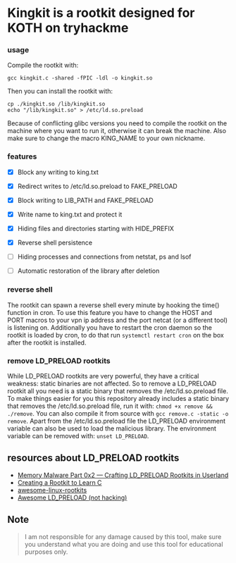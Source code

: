 # Kingkit is a rootkit designed for KOTH on tryhackme

### usage

Compile the rootkit with:
```
gcc kingkit.c -shared -fPIC -ldl -o kingkit.so
```
Then you can install the rootkit with:
```
cp ./kingkit.so /lib/kingkit.so
echo "/lib/kingkit.so" > /etc/ld.so.preload
```
Because of conflicting glibc versions you need to compile the rootkit on the machine where you want to run it, otherwise it can break the machine. Also make sure to change the macro KING_NAME to your own nickname.


### features
* [x] Block any writing to king.txt
* [x] Redirect writes to /etc/ld.so.preload to FAKE_PRELOAD
* [x] Block writing to LIB_PATH and FAKE_PRELOAD
* [x] Write name to king.txt and protect it
* [x] Hiding files and directories starting with HIDE_PREFIX
* [x] Reverse shell persistence
* [ ] Hiding processes and connections from netstat, ps and lsof
* [ ] Automatic restoration of the library after deletion


### reverse shell
The rootkit can spawn a reverse shell every minute by hooking the time() function in cron. To use this feature you have to change the HOST and PORT macros to your vpn ip address and the port netcat (or a different tool) is listening on. Additionally you have to restart the cron daemon so the rootkit is loaded by cron, to do that run `systemctl restart cron` on the box after the rootkit is installed.


### remove LD_PRELOAD rootkits
While LD_PRELOAD rootkits are very powerful, they have a critical weakness: static binaries are not affected. So to remove a LD_PRELOAD rootkit all you need is a static binary that removes the /etc/ld.so.preload file. To make things easier for you this repository already includes a static binary that removes the /etc/ld.so.preload file, run it with: `chmod +x remove && ./remove`. You can also compile it from source with `gcc remove.c -static -o remove`. Apart from the /etc/ld.so.preload file the LD_PRELOAD environment variable can also be used to load the malicious library. The environment variable can be removed with: `unset LD_PRELOAD`.


## resources about LD_PRELOAD rootkits

* [Memory Malware Part 0x2 — Crafting LD_PRELOAD Rootkits in Userland](https://compilepeace.medium.com/memory-malware-part-0x2-writing-userland-rootkits-via-ld-preload-30121c8343d5)
* [Creating a Rootkit to Learn C](https://h0mbre.github.io/Learn-C-By-Creating-A-Rootkit/)
* [awesome-linux-rootkits](https://github.com/milabs/awesome-linux-rootkits)
* [Awesome LD_PRELOAD (not hacking)](https://github.com/gaul/awesome-ld-preload)


## Note

> I am not responsible for any damage caused by this tool, make sure you understand what you are doing and use this tool for educational purposes only.
